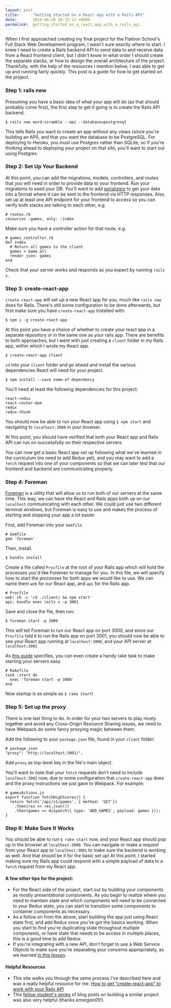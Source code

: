 ```yaml
---
layout: post
title:      "Getting Started on a React App with a Rails API"
date:       2018-06-20 18:15:12 +0000
permalink:  getting_started_on_a_react_app_with_a_rails_api
---
```



When I first approached creating my final project for the Flatiron School's Full Stack Web Development program, I wasn't sure exactly where to start. I knew I need to create a Rails backend API to send data to and receive data from a React frontend client, but I didn't know in what order I should create the separate stacks, or how to design the overall architecture of the project. Thankfully, with the help of the resources I mention below, I was able to get up and running fairly quickly. This post is a guide for how to get started on the project.

### Step 1: rails new
Presuming you have a basic idea of what your app will do (as that should probably come first), the first step to get it going is to create the Rails API backend.

```$ rails new word-scramble --api --database=postgresql```

This tells Rails you want to create an app without any views (since you're building an API), and that you want the database to be PostgreSQL. For deploying to Heroku, you must use Postgres rather than SQLite, so if you're thinking ahead to deploying your project on that site, you'll want to start out using Postgres.

### Step 2: Set Up Your Backend
At this point, you can add the migrations, models, controllers, and routes that you will need in order to provide data to your frontend. Run your migrations to seed your DB. You'll want to add [serializers](https://learn.co/tracks/full-stack-web-development-v5/rails-and-javascript/building-apis/using-active-model-serializer) to get your data into a format where it can be sent to the frontend via HTTP responses. Also, set up at least one API endpoint for your frontend to access so you can verify both stacks are talking to each other, e.g.

```
# routes.rb
resources :games, only: :index
```

Make sure you have a controller action for that route, e.g.

```
# games_controller.rb
def index
  # Return all games to the client
  games = Game.all
  render json: games
end
```

Check that your server works and responds as you expect by running `rails s`.

### Step 3: create-react-app

`create-react-app` will set up a new React app for you, much like `rails new` does for Rails. There's still some configuration to be done afterwards, but first make sure you have `create-react-app` installed with:

```$ npm i -g create-react-app```

At this point you have a choice of whether to create your react app in a separate repository or in the same one as your rails app. There are benefits to both approaches, but I went with just creating a `client` folder in my Rails app, within which I wrote my React app.

```$ create-react-app client ```

`cd` into your `client` folder and go ahead and install the various dependencies React will need for your project.

```
$ npm install --save name-of-dependency
```

You'll need at least the following dependencies for this project:
```
react-redux
react-router-dom
redux
redux-thunk
```

You should now be able to run your React app using `$ npm start` and navigating to `localhost:3000` in your browser.

At this point, you should have verified that both your React app and Rails API can run on successfully on their respective servers.

You can now get a basic React app set up following what we've learned in the curriculum (no need to add Redux yet), and you may want to add a `fetch` request into one of your components so that we can later test that our frontend and backend are communicating properly.

### Step 4: Foreman
[Foreman](https://github.com/ddollar/foreman) is a utility that will allow us to run both of our servers at the same time. This way, we can have the React and Rails apps both up on our `localhost` communicating with each other. We could just use two different terminal windows, but Foreman is easy to use and makes the process of starting and stopping your app a lot easier.

First, add Foreman into your `Gemfile`.

```
# Gemfile
gem 'foreman'
```

Then, install.

```$ bundle install```

Create a file called `Procfile` at the root of your Rails app which will hold the processes you'd like Foreman to manage for you. In this file, we will specify how to start the processes for both apps we would like to use. We can name them `web` for our React app, and `api` for the Rails app.

```
# Procfile
web: sh -c 'cd ./client/ && npm start'
api: bundle exec rails s -p 3001
```

Save and close the file, then run:

```$ foreman start -p 3000```

This will tell Foreman to run our React app on port 3000, and since our `Procfile` told it to run the Rails app on port 3001, you should now be able to see your React app running at `localhost:3000`, and your API server at `localhost:3001 `

As [this guide](https://www.fullstackreact.com/articles/how-to-get-create-react-app-to-work-with-your-rails-api/) specifies, you can even create a handy rake task to make starting your servers easy.

```
# Rakefile
task :start do
  exec 'foreman start -p 3000'
end
```

Now startup is as simple as `$ rake start`!

### Step 5: Set up the proxy
There is one last thing to do. In order for your two servers to play nicely together and avoid any Cross-Origin Resource Sharing issues, we need to have Webpack do some fancy proxying magic between them.

Add the following to your `package.json` file, found in your `client` folder:

```
# package.json
"proxy": "http://localhost:3001/",
```

Add `proxy` as top-level key in the file's main object.

You'll want to note that your `fetch` requests don't need to include `localhost:3001` now, due to some configuration that `create-react-app` does and the proxy instructions we just gave to Webpack. For example:

```
# gamesActions.js
export function fetchHighScores() {
  return fetch('/api/v1/games', { method: 'GET'})
    .then(res => res.json())
    .then(games => dispatch({ type: 'ADD_GAMES', payload: games }));
}
```

### Step 6: Make Sure It Works

You should be able to run `$ rake start` now, and your React app should pop up in the browser at `localhost:3000`. You can navigate or make a request from your React app to `localhost:3001` to make sure the backend is working as well. And that should be it for the basic set up! At this point, I started making sure my Rails app could respond with a simple payload of data to a `fetch` request from my React app.

#### A few other tips for the project:
- For the React side of the project, start out by building your components as mostly presentational components. As you begin to realize where you need to maintain state and which components will need to be connected to your Redux state, you can start to transition some components to container components as necessary.
- As a follow on from the above, start building the app just using React state first, and add Redux once you've got the basics working. When you start to find you're duplicating state throughout multiple components, or have state that needs to be access in multiple places, this is a good time to add Redux.
- If you're integrating with a new API, don't forget to use a Web Service Objects to make sure you're separating your concerns appropriately, as we learned [in this lesson](https://learn.co/tracks/full-stack-web-development-v5/rails-and-javascript/consuming-apis/web-service-objects).

#### Helpful Resources
- This site walks you through the same process I've described here and was a really helpful resource for me: [How to get "create-react-app" to work with your Rails API](https://www.fullstackreact.com/articles/how-to-get-create-react-app-to-work-with-your-rails-api/)
- This [fellow student's series](https://emorgan05.github.io/rounding_out_the_api) of blog posts on building a similar project was also very helpful (thanks *emorgan05*!).
